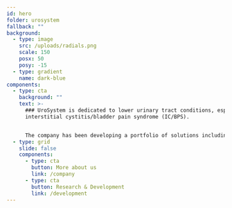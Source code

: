```yaml
---
id: hero
folder: urosystem
fallback: ""
background:
  - type: image
    src: /uploads/radials.png
    scale: 150
    posx: 50
    posy: -15
  - type: gradient
    name: dark-blue
components:
  - type: cta
    background: ""
    text: >-
      ### UroSystem is dedicated to lower urinary tract conditions, especially
      interstitial cystitis/bladder pain syndrome (IC/BPS). 


      The company has been developing a portfolio of solutions including diagnosis methods, medications and devices primarily focusing on the IC/BPS patients worldwide.
  - type: grid
    slide: false
    components:
      - type: cta
        button: More about us
        link: /company
      - type: cta
        button: Research & Development
        link: /development
---
```

